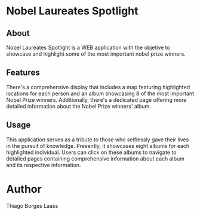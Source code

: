 # Nobel Laureates Spotlight

## About

Nobel Laureates Spotlight is a WEB application with the objetive to showcase and highlight some of the most important nobel prize winners.

## Features

There's a comprehensive display that includes a map featuring highlighted locations for each person and an album showcasing 8 of the most important Nobel Prize winners. Additionally, there's a dedicated page offering more detailed information about the Nobel Prize winners' album.

## Usage

This application serves as a tribute to those who selflessly gave their lives in the pursuit of knowledge. Presently, it showcases eight albums for each highlighted individual. Users can click on these albums to navigate to detailed pages containing comprehensive information about each album and its respective information.

# Author

Thiago Borges Laass
